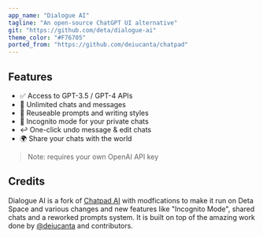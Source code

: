 ```yaml
---
app_name: "Dialogue AI"
tagline: "An open-source ChatGPT UI alternative"
git: "https://github.com/deta/dialogue-ai"
theme_color: "#F76705"
ported_from: "https://github.com/deiucanta/chatpad"
---
```


## Features

- ✅ Access to GPT-3.5 / GPT-4 APIs
- 💽 Unlimited chats and messages
- 📝 Reuseable prompts and writing styles
- 🥸 Incognito mode for your private chats
- ↩️ One-click undo message & edit chats
- 🌍 Share your chats with the world

> Note: requires your own OpenAI API key

## Credits

Dialogue AI is a fork of [Chatpad AI](https://github.com/deiucanta/chatpad) with modfications to make it run on Deta Space and various changes and new features like "Incognito Mode", shared chats and a reworked prompts system. It is built on top of the amazing work done by [@deiucanta](https://github.com/deiucanta) and contributors.
